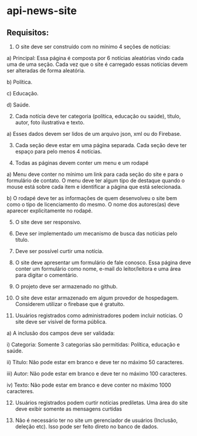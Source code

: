 # api-news-site

## Requisitos:

1) O site deve ser construído com no mínimo 4 seções de notícias:

a) Principal: Essa página é composta por 6 notícias aleatórias vindo cada uma de uma seção. Cada vez que o site é carregado essas notícias devem ser alteradas de forma aleatória.

b) Política.

c) Educação.

d) Saúde.

2) Cada notícia deve ter categoria (política, educação ou saúde), título, autor, foto ilustrativa e texto.

a) Esses dados devem ser lidos de um arquivo json, xml ou do Firebase.

3) Cada seção deve estar em uma página separada. Cada seção deve ter espaço para pelo menos 4 notícias.

4) Todas as páginas devem conter um menu e um rodapé

a) Menu deve conter no mínimo um link para cada seção do site e para o formulário de contato. O menu deve ter algum tipo de destaque quando o mouse está sobre cada item e identificar a página que está selecionada.

b) O rodapé deve ter as informações de quem desenvolveu o site bem como o tipo de licenciamento do mesmo. O nome dos autores(as) deve aparecer explicitamente no rodapé.

5) O site deve ser responsivo.

6) Deve ser implementado um mecanismo de busca das notícias pelo título.

7) Deve ser possível curtir uma notícia.

8) O site deve apresentar um formulário de fale conosco. Essa página deve conter um formulário como nome, e-mail do leitor/leitora e uma área para digitar o comentário.

9) O projeto deve ser armazenado no github.

10) O site deve estar armazenado em algum provedor de hospedagem. Considerem utilizar o firebase que é gratuito.

11) Usuários registrados como administradores podem incluir notícias. O site deve ser visível de forma pública.

a) A inclusão dos campos deve ser validada:

i) Categoria: Somente 3 categorias são permitidas: Política, educação e saúde.

ii) Título: Não pode estar em branco e deve ter no máximo 50 caracteres.

iii) Autor: Não pode estar em branco e deve ter no máximo 100 caracteres.

iv) Texto: Não pode estar em branco e deve conter no máximo 1000 caracteres.

12) Usuários registrados podem curtir notícias prediletas. Uma área do site deve exibir somente as mensagens curtidas

13) Não é necessário ter no site um gerenciador de usuários (Inclusão, deleção etc). Isso pode ser feito direto no banco de dados.
